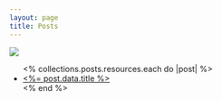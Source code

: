 ```yaml
---
layout: page
title: Posts
---
```

<img src="https://res.cloudinary.com/leesheppard/image/upload/c_thumb,w_200,g_face/v1701510885/artwork/kowalla.png">

<ul>
  <% collections.posts.resources.each do |post| %>
    <li class="mb-3">
      <i class="fa-light fa-pen-swirl"></i> <a href="<%= post.relative_url %>" data-turbo="false"><%= post.data.title %></a>
    </li>
  <% end %>
</ul>
